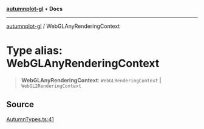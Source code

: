 [**autumnplot-gl**](../index.md) • **Docs**

***

[autumnplot-gl](../globals.md) / WebGLAnyRenderingContext

# Type alias: WebGLAnyRenderingContext

> **WebGLAnyRenderingContext**: `WebGLRenderingContext` \| `WebGL2RenderingContext`

## Source

[AutumnTypes.ts:41](https://github.com/tsupinie/autumnplot-gl/blob/0e257a0170331d21c88041ead5493447b81541cc/src/AutumnTypes.ts#L41)

